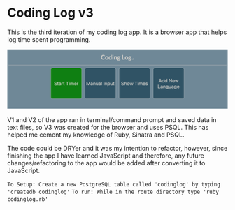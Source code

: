# Coding Log v3

This is the third iteration of my coding log app. It is a browser app that helps log time spent programming.

![Coding Log Homescreen](public/images/homepage.png)

V1 and V2 of the app ran in terminal/command prompt and saved data in text files, so V3 was created for the browser and uses PSQL. This has helped me cement my knowledge of Ruby, Sinatra and PSQL.

The code could be DRYer and it was my intention to refactor, however, since finishing the app I have learned JavaScript and therefore, any future changes/refactoring to the app would be added after converting it to JavaScript.


``
To Setup:
Create a new PostgreSQL table called 'codinglog' by typing 'createdb codinglog'
``
``
To run:
While in the route directory type 'ruby codinglog.rb'
``
